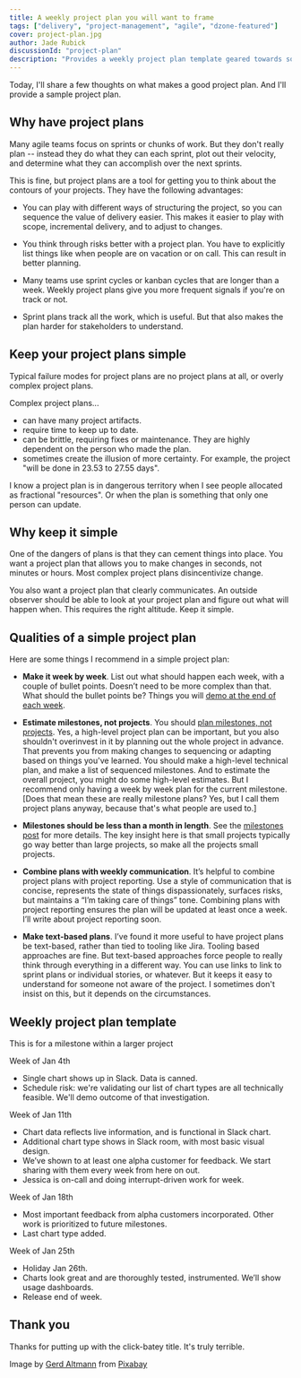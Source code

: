 ```yaml
---
title: A weekly project plan you will want to frame
tags: ["delivery", "project-management", "agile", "dzone-featured"]
cover: project-plan.jpg
author: Jade Rubick
discussionId: "project-plan"
description: "Provides a weekly project plan template geared towards software projects. The simplest possible plan that can work."
---
```


Today, I'll share a few thoughts on what makes a good project plan. And I'll provide a sample project plan. 

<re-img src="project-plan.jpg"></re-img>

## Why have project plans

Many agile teams focus on sprints or chunks of work. But they don't really plan -- instead they do what they can each sprint, plot out their velocity, and determine what they can accomplish over the next sprints. 

This is fine, but project plans are a tool for getting you to think about the contours of your projects. They have the following advantages:

* You can play with different ways of structuring the project, so you can sequence the value of delivery easier. This makes it easier to play with scope, incremental delivery, and to adjust to changes.

* You think through risks better with a project plan. You have to explicitly list things like when people are on vacation or on call. This can result in better planning.

* Many teams use sprint cycles or kanban cycles that are longer than a week. Weekly project plans give you more frequent signals if you're on track or not. 

* Sprint plans track all the work, which is useful. But that also makes the plan harder for stakeholders to understand. 

## Keep your project plans simple

Typical failure modes for project plans are no project plans at all, or overly complex project plans. 

Complex project plans...

* can have many project artifacts. 
* require time to keep up to date.
* can be brittle, requiring fixes or maintenance. They are highly dependent on the person who made the plan. 
* sometimes create the illusion of more certainty. For example, the project "will be done in 23.53 to 27.55 days".

I know a project plan is in dangerous territory when I see people allocated as fractional "resources". Or when the plan is something that only one person can update.

## Why keep it simple

One of the dangers of plans is that they can cement things into place. You want a project plan that allows you to make changes in seconds, not minutes or hours. Most complex project plans disincentivize change. 

You also want a project plan that clearly communicates. An outside observer should be able to look at your project plan and figure out what will happen when. This requires the right altitude. Keep it simple.

## Qualities of a simple project plan

Here are some things I recommend in a simple project plan:

* **Make it week by week**. List out what should happen each week, with a couple of bullet points. Doesn’t need to be more complex than that. What should the bullet points be? Things you will [demo at the end of each week](/demo-driven-development/). 

* **Estimate milestones, not projects**. You should [plan milestones, not projects](/milestones-not-projects/). Yes, a high-level project plan can be important, but you also shouldn't overinvest in it by planning out the whole project in advance. That prevents you from making changes to sequencing or adapting based on things you've learned. You should make a high-level technical plan, and make a list of sequenced milestones. And to estimate the overall project, you might do some high-level estimates. But I recommend only having a week by week plan for the current milestone. [Does that mean these are really milestone plans? Yes, but I call them project plans anyway, because that's what people are used to.]

* **Milestones should be less than a month in length**. See the [milestones post](/milestones-not-projects/) for more details. The key insight here is that small projects typically go way better than large projects, so make all the projects small projects. 

* **Combine plans with weekly communication**. It’s helpful to combine project plans with project reporting. Use a style of communication that is concise, represents the state of things dispassionately, surfaces risks, but maintains a “I’m taking care of things” tone. Combining plans with project reporting ensures the plan will be updated at least once a week. I’ll write about project reporting soon.

* **Make text-based plans**. I’ve found it more useful to have project plans be text-based, rather than tied to tooling like Jira. Tooling based approaches are fine. But text-based approaches force people to really think through everything in a different way. You can use links to link to sprint plans or individual stories, or whatever. But it keeps it easy to understand for someone not aware of the project. I sometimes don't insist on this, but it depends on the circumstances.

## Weekly project plan template

This is for a milestone within a larger project

Week of Jan 4th
* Single chart shows up in Slack. Data is canned.
* Schedule risk: we're validating our list of chart types are all technically feasible. We'll demo outcome of that investigation.

Week of Jan 11th
* Chart data reflects live information, and is functional in Slack chart. 
* Additional chart type shows in Slack room, with most basic visual design.
* We’ve shown to at least one alpha customer for feedback. We start sharing with them every week from here on out.
* Jessica is on-call and doing interrupt-driven work for week.

Week of Jan 18th
* Most important feedback from alpha customers incorporated. Other work is prioritized to future milestones.
* Last chart type added.

Week of Jan 25th
* Holiday Jan 26th.
* Charts look great and are thoroughly tested, instrumented. We’ll show usage dashboards.
* Release end of week.


## Thank you

Thanks for putting up with the click-batey title. It's truly terrible.

Image by <a href="https://pixabay.com/users/geralt-9301/?utm_source=link-attribution&amp;utm_medium=referral&amp;utm_campaign=image&amp;utm_content=1668916">Gerd Altmann</a> from <a href="https://pixabay.com//?utm_source=link-attribution&amp;utm_medium=referral&amp;utm_campaign=image&amp;utm_content=1668916">Pixabay</a>
